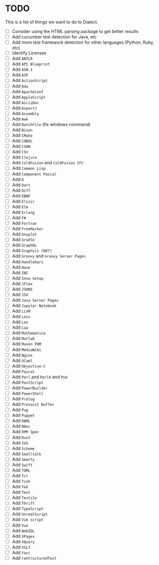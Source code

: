 # TODO

This is a list of things we want to do to Dialect.

- [ ] Consider using the HTML parsing package to get better results
- [ ] Add cucumber test detection for Java, etc
- [ ] Add more test framework detection for other languages (Python, Ruby, etc)
- [ ] Identify Licenses
- [ ] Add `ANTLR`
- [ ] Add `API Blueprint`
- [ ] Add `ASN.1`
- [ ] Add `ASP`
- [ ] Add `ActionScript`
- [ ] Add `Ada`
- [ ] Add `ApacheConf`
- [ ] Add `AppleScript`
- [ ] Add `AsciiDoc`
- [ ] Add `AspectJ`
- [ ] Add `Assembly`
- [ ] Add `Awk`
- [ ] Add `Batchfile` (fix windows command)
- [ ] Add `Bison`
- [ ] Add `CMake`
- [ ] Add `COBOL`
- [ ] Add `CSON`
- [ ] Add `CSV`
- [ ] Add `Clojure`
- [ ] Add `ColdFusion` and `ColdFusion CFC`
- [ ] Add `Common Lisp`
- [ ] Add `Component Pascal`
- [ ] Add `D`
- [ ] Add `Dart`
- [ ] Add `Diff`
- [ ] Add `EBNF`
- [ ] Add `Elixir`
- [ ] Add `Elm`
- [ ] Add `Erlang`
- [ ] Add `F#`
- [ ] Add `Fortran`
- [ ] Add `FreeMarker`
- [ ] Add `Gnuplot`
- [ ] Add `Gradle`
- [ ] Add `GraphQL`
- [ ] Add `Graphviz (DOT)`
- [ ] Add `Groovy` and `Groovy Server Pages`
- [ ] Add `Handlebars`
- [ ] Add `Haxe`
- [ ] Add `INI`
- [ ] Add `Inno Setup`
- [ ] Add `JFlex`
- [ ] Add `JSON5`
- [ ] Add `JSX`
- [ ] Add `Java Server Pages`
- [ ] Add `Jupyter Notebook`
- [ ] Add `LLVM`
- [ ] Add `Less`
- [ ] Add `Lex`
- [ ] Add `Lua`
- [ ] Add `Mathematica`
- [ ] Add `Matlab`
- [ ] Add `Maven POM`
- [ ] Add `MediaWiki`
- [ ] Add `Nginx`
- [ ] Add `OCaml`
- [ ] Add `Objective-C`
- [ ] Add `Pascal`
- [ ] Add `Perl` and `Perl6` and `Pod`
- [ ] Add `PostScript`
- [ ] Add `PowerBuilder`
- [ ] Add `PowerShell`
- [ ] Add `Prolog`
- [ ] Add `Protocol Buffer`
- [ ] Add `Pug`
- [ ] Add `Puppet`
- [ ] Add `RAML`
- [ ] Add `RDoc`
- [ ] Add `RPM Spec`
- [ ] Add `Rust`
- [ ] Add `SVG`
- [ ] Add `Scheme`
- [ ] Add `Smalltalk`
- [ ] Add `Smarty`
- [ ] Add `Swift`
- [ ] Add `TOML`
- [ ] Add `Tcl`
- [ ] Add `Tcsh`
- [ ] Add `TeX`
- [ ] Add `Text`
- [ ] Add `Textile`
- [ ] Add `Thrift`
- [ ] Add `TypeScript`
- [ ] Add `UnrealScript`
- [ ] Add `Vim script`
- [ ] Add `Vue`
- [ ] Add `WebIDL`
- [ ] Add `XPages`
- [ ] Add `XQuery`
- [ ] Add `XSLT`
- [ ] Add `Yacc`
- [ ] Add `reStructuredText`
